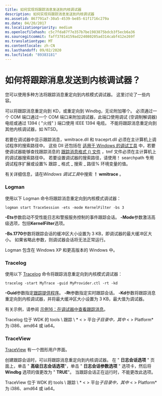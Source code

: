 ```yaml
---
title: 如何实现将跟踪消息发送到内核调试器
description: 如何实现将跟踪消息发送到内核调试器
ms.assetid: 867791a7-30a5-4539-be85-61f1716c279a
ms.date: 04/20/2017
ms.localizationpriority: medium
ms.openlocfilehash: c5c7fda87f7e357b7be1983875bdcb3f5ecb6a36
ms.sourcegitcommit: faff37814159ad224080205ad314cabf412e269f
ms.translationtype: MT
ms.contentlocale: zh-CN
ms.lasthandoff: 09/02/2020
ms.locfileid: "89383181"
---
```

# <a name="how-do-i-send-trace-messages-to-a-kernel-debugger"></a>如何将跟踪消息发送到内核调试器？


您可以使用多种方法将跟踪消息重定向到内核模式调试器。 这里讨论了一些内容。

可以将跟踪消息重定向到 KD，或重定向到 Windbg，无论附加哪个。 必须通过一个 COM 端口通过一个 COM 端口来附加调试器，此端口使用调试 (空调制解调器) 电缆或通过 1394 ( "火线" ) 端口使用 IEEE 1394 电缆。 不能将跟踪消息重定向到其他内核调试器，如 NTSD。

若要在调试器中显示跟踪消息，wmitrace.dll 和 traceprt.dll 必须在主计算机上调试程序的搜索路径中。 这些 Dll 还包括在 [适用于 Windows 的调试工具](../debugger/debugger-download-tools.md) 中，若要使调试器能够查找跟踪消息的 [跟踪消息格式 () 文件](trace-message-format-file.md) ，tmf 文件必须在主计算机上的调试器搜索路径中。 若要设置调试器的搜索路径，请使用！ searchpath 专用调试程序扩展或设置% 跟踪 \_ 格式 \_ 搜索 \_ 路径% 环境变量的值。

有关详细信息，请在*Windows 调试工具*中搜索 **！ wmitrace** 。

### <a name="span-idlogmanspanspan-idlogmanspanlogman"></a><span id="logman"></span><span id="LOGMAN"></span>Logman

使用以下 Logman 命令将跟踪消息重定向到内核模式调试器：

```
logman start TraceSession -ets -mode KernelFilter -bs 3
```

**-Ets**参数启动不受性能日志和警报服务控制的事件跟踪会话。 **-Mode**参数激活高级选项，包括**KernelFilter**选项。

**-Bs.1770**参数将跟踪会话的缓冲区大小设置为 3 KB，即调试器的最大缓冲区大小。 如果省略此参数，则调试器会话将无法正常运行。

Logman 包含在 Windows XP 和更高版本的 Windows 中。

### <a name="span-idtracelogspanspan-idtracelogspantracelog"></a><span id="tracelog"></span><span id="TRACELOG"></span>Tracelog

使用以下 [Tracelog](tracelog.md) 命令将跟踪消息重定向到内核模式调试器：

```
tracelog -start MyTrace -guid MyProvider.ctl -rt -kd
```

**-Guid**参数指定[跟踪提供程序](trace-provider.md)。 **-Rt**参数指定实时跟踪会话。 **-Kd**参数将跟踪消息重定向到内核调试器，并将最大缓冲区大小设置为 3 KB，最大值为调试器。

有关示例，请参阅 [示例16：在调试器中查看跟踪消息](example-16--viewing-trace-messages-in-a-debugger.md)。

Tracelog 位于 WDK 的 tools \\ 跟踪 \\ * &lt; &gt; 平台*子目录中，其中* &lt; &gt; Platform*为 i386、amd64 或 ia64。

### <a name="span-idtraceviewspanspan-idtraceviewspantraceview"></a><span id="traceview"></span><span id="TRACEVIEW"></span>TraceView

[TraceView](traceview.md) 有一个图形用户界面。

创建跟踪会话时，可以将跟踪消息重定向到内核调试器。 在 " **日志会话选项** " 页面上，单击 " **高级日志会话选项**"，单击 " **日志会话参数选项** " 选项卡，然后将 **Windbg** 选项的值更改为 " **TRUE**"。 当跟踪会话正在运行时，不能更改此选项。

TraceView 位于 WDK 的 tools \\ 跟踪 \\ * &lt; &gt; 平台*子目录中，其中* &lt; &gt; Platform*为 i386、amd64 或 ia64。

 

